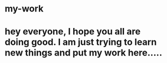 # my-work
# hey everyone, I hope you all are doing good. I am just trying to learn new things and put my work here..... 

